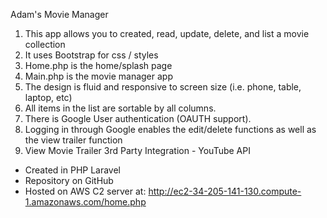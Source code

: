 Adam's Movie Manager

1. This app allows you to created, read, update, delete, and list a movie collection
2. It uses Bootstrap for css / styles
3. Home.php is the home/splash page
4. Main.php is the movie manager app
5. The design is fluid and responsive to screen size (i.e. phone, table, laptop, etc)
6. All items in the list are sortable by all columns. 
7. There is Google User authentication (OAUTH support).
8. Logging in through Google enables the edit/delete functions as well as the view trailer function
9. View Movie Trailer 3rd Party Integration - YouTube API

 - Created in PHP Laravel
 - Repository on GitHub
 - Hosted on AWS C2 server at: http://ec2-34-205-141-130.compute-1.amazonaws.com/home.php
 
